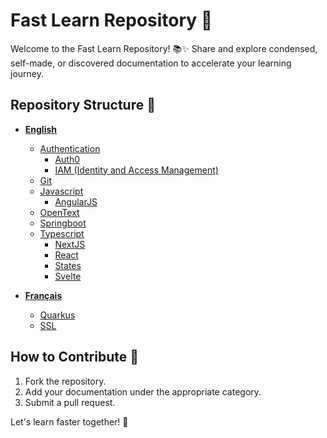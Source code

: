 # Fast Learn Repository 🚀

Welcome to the Fast Learn Repository! 📚✨ Share and explore condensed, self-made, or discovered documentation to accelerate your learning journey.

## Repository Structure 📂

- **[English](#english)**
  - [Authentication](#authentication)
    - [Auth0](https://github.com/Matthiasbrat/learn-fast/tree/main/English/Authentication/Auth0)
    - [IAM (Identity and Access Management)](https://github.com/Matthiasbrat/learn-fast/tree/main/English/Authentication/IAM-Identity-and-access-management)
  - [Git](https://github.com/Matthiasbrat/learn-fast/tree/main/English/Git)
  - [Javascript](https://github.com/Matthiasbrat/learn-fast/tree/main/English/Javascript)
    - [AngularJS](https://github.com/Matthiasbrat/learn-fast/tree/main/English/Javascript/AngularJS)
  - [OpenText](https://github.com/Matthiasbrat/learn-fast/tree/main/English/OpenText)
  - [Springboot](https://github.com/Matthiasbrat/learn-fast/tree/main/English/Springboot)
  - [Typescript](https://github.com/Matthiasbrat/learn-fast/tree/main/English/Typescript)
    - [NextJS](https://github.com/Matthiasbrat/learn-fast/tree/main/English/Typescript/NextJS)
    - [React](https://github.com/Matthiasbrat/learn-fast/tree/main/English/Typescript/React)
    - [States](https://github.com/Matthiasbrat/learn-fast/tree/main/English/Typescript/States)
    - [Svelte](https://github.com/Matthiasbrat/learn-fast/tree/main/English/Typescript/Svelte)

- **[Français](#français)**
  - [Quarkus](https://github.com/Matthiasbrat/learn-fast/tree/main/Français/Quarkus)
  - [SSL](https://github.com/Matthiasbrat/learn-fast/tree/main/Français/SSL)

## How to Contribute 🤝

1. Fork the repository.
2. Add your documentation under the appropriate category.
3. Submit a pull request.

Let's learn faster together! 🚀
